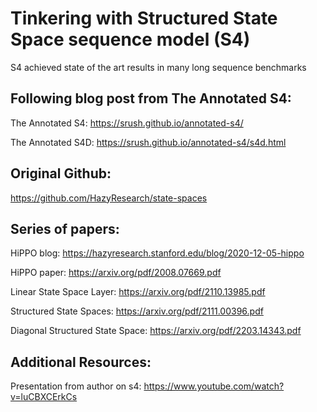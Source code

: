 # Tinkering with Structured State Space sequence model (S4)


S4 achieved state of the art results in many long sequence benchmarks


## Following blog post from The Annotated S4:

The Annotated S4: https://srush.github.io/annotated-s4/

The Annotated S4D: https://srush.github.io/annotated-s4/s4d.html



## Original Github:

https://github.com/HazyResearch/state-spaces



## Series of papers:


HiPPO blog: https://hazyresearch.stanford.edu/blog/2020-12-05-hippo

HiPPO paper: https://arxiv.org/pdf/2008.07669.pdf

Linear State Space Layer: https://arxiv.org/pdf/2110.13985.pdf

Structured State Spaces: https://arxiv.org/pdf/2111.00396.pdf

Diagonal Structured State Space: https://arxiv.org/pdf/2203.14343.pdf


## Additional Resources:


Presentation from author on s4: https://www.youtube.com/watch?v=luCBXCErkCs



